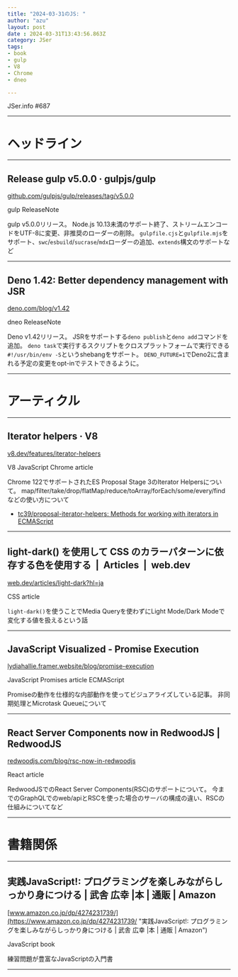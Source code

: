 ```yaml
---
title: "2024-03-31のJS: "
author: "azu"
layout: post
date : 2024-03-31T13:43:56.863Z
category: JSer
tags:
- book 
- gulp
- V8
- Chrome
- dneo

---
```


JSer.info #687

----

<h1 class="site-genre">ヘッドライン</h1>

----

## Release gulp v5.0.0 · gulpjs/gulp
[github.com/gulpjs/gulp/releases/tag/v5.0.0](https://github.com/gulpjs/gulp/releases/tag/v5.0.0 "Release gulp v5.0.0 · gulpjs/gulp")
<p class="jser-tags jser-tag-icon"><span class="jser-tag">gulp</span> <span class="jser-tag">ReleaseNote</span></p>

gulp v5.0.0リリース。
Node.js 10.13未満のサポート終了、ストリームエンコードをUTF-8に変更、非推奨のローダーの削除。
`gulpfile.cjs`と`gulpfile.mjs`をサポート、`swc`/`esbuild`/`sucrase`/`mdx`ローダーの追加、`extends`構文のサポートなど


----

## Deno 1.42: Better dependency management with JSR
[deno.com/blog/v1.42](https://deno.com/blog/v1.42 "Deno 1.42: Better dependency management with JSR")
<p class="jser-tags jser-tag-icon"><span class="jser-tag">dneo</span> <span class="jser-tag">ReleaseNote</span></p>

Deno v1.42リリース。
JSRをサポートする`deno publish`と`deno add`コマンドを追加。
`deno task`で実行するスクリプトをクロスプラットフォームで実行できる`#!/usr/bin/env -S`というshebangをサポート。
`DENO_FUTURE=1`でDeno2に含まれる予定の変更をopt-inでテストできるように。


----
<h1 class="site-genre">アーティクル</h1>

----

## Iterator helpers · V8
[v8.dev/features/iterator-helpers](https://v8.dev/features/iterator-helpers "Iterator helpers · V8")
<p class="jser-tags jser-tag-icon"><span class="jser-tag">V8</span> <span class="jser-tag">JavaScript</span> <span class="jser-tag">Chrome</span> <span class="jser-tag">article</span></p>

Chrome 122でサポートされたES Proposal Stage 3のIterator Helpersについて。
map/filter/take/drop/flatMap/reduce/toArray/forEach/some/every/findなどの使い方について

- [tc39/proposal-iterator-helpers: Methods for working with iterators in ECMAScript](https://github.com/tc39/proposal-iterator-helpers "tc39/proposal-iterator-helpers: Methods for working with iterators in ECMAScript")

----

## light-dark() を使用して CSS のカラーパターンに依存する色を使用する  |  Articles  |  web.dev
[web.dev/articles/light-dark?hl&#x3D;ja](https://web.dev/articles/light-dark?hl=ja "light-dark() を使用して CSS のカラーパターンに依存する色を使用する  |  Articles  |  web.dev")
<p class="jser-tags jser-tag-icon"><span class="jser-tag">CSS</span> <span class="jser-tag">article</span></p>

`light-dark()`を使うことでMedia Queryを使わずにLight Mode/Dark Modeで変化する値を扱えるという話


----

## JavaScript Visualized - Promise Execution
[lydiahallie.framer.website/blog/promise-execution](https://lydiahallie.framer.website/blog/promise-execution "JavaScript Visualized - Promise Execution")
<p class="jser-tags jser-tag-icon"><span class="jser-tag">JavaScript</span> <span class="jser-tag">Promises</span> <span class="jser-tag">article</span> <span class="jser-tag">ECMAScript</span></p>

Promiseの動作を仕様的な内部動作を使ってビジュアライズしている記事。
非同期処理とMicrotask Queueについて


----

## React Server Components now in RedwoodJS | RedwoodJS
[redwoodjs.com/blog/rsc-now-in-redwoodjs](https://redwoodjs.com/blog/rsc-now-in-redwoodjs "React Server Components now in RedwoodJS | RedwoodJS")
<p class="jser-tags jser-tag-icon"><span class="jser-tag">React</span> <span class="jser-tag">article</span></p>

RedwoodJSでのReact Server Components(RSC)のサポートについて。
今までのGraphQLでのweb/apiとRSCを使った場合のサーバの構成の違い、RSCの仕組みについてなど


----
<h1 class="site-genre">書籍関係</h1>

----

## 実践JavaScript!: プログラミングを楽しみながらしっかり身につける | 武舎 広幸 |本 | 通販 | Amazon
[www.amazon.co.jp/dp/4274231739/](https://www.amazon.co.jp/dp/4274231739/ "実践JavaScript!: プログラミングを楽しみながらしっかり身につける | 武舎 広幸 |本 | 通販 | Amazon")
<p class="jser-tags jser-tag-icon"><span class="jser-tag">JavaScript</span> <span class="jser-tag">book </span></p>

練習問題が豊富なJavaScriptの入門書


----
